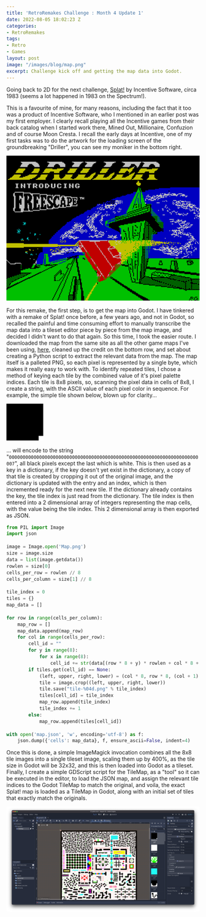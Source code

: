 ```yaml
---
title: 'RetroRemakes Challenge : Month 4 Update 1'
date: 2022-08-05 18:02:23 Z
categories:
- RetroRemakes
tags:
- Retro
- Games
layout: post
image: "/images/blog/map.png"
excerpt: Challenge kick off and getting the map data into Godot.
---
```


Going back to 2D for the next challenge, [Splat!](https://spectrumcomputing.co.uk/entry/4767/ZX-Spectrum/Splat) 
by Incentive Software, circa 1983 (seems a lot happened in 1983 on the Spectrum!).

This is a favourite of mine, for many reasons, including the fact that it too was a product of Incentive Software, who I mentioned in an earlier post was my first employer. I clearly recall playing all the Incentive games from their back catalog when I started work there, Mined Out, Millionaire, Confuzion and of course Moon Cresta. I recall the early days at Incentive, one of my first tasks was to do the artwork for the loading screen of the groundbreaking "Driller", you can see my moniker in the bottom right.

![Driller Loading Screen](/images/blog/driller.gif "Driller Loading Screen")

For this remake, the first step, is to get the map into Godot. I have tinkered with a remake of Splat! once before, a few years ago, and not in Godot, so recalled the painful and time consuming effort to manually transcribe the map data into a tileset editor piece by piece from the map image, and decided I didn't want to do that again. So this time, I took the easier route. I downloaded the map from the same site as all the other game maps I've been using, [here](https://maps.speccy.cz/map.php?id=Splat), cleaned up the credit on the bottom row, and set about creating a Python script to extract the relevant data from the map. The map itself is a palleted PNG, so each pixel is represented by a single byte, which makes it really easy to work with. To identify repeated tiles, I chose a method of keying each tile by the combined value of it's pixel palette indices. Each tile is 8x8 pixels, so, scanning the pixel data in cells of 8x8, I create a string, with the ASCII value of each pixel color in sequence. For example, the simple tile shown below, blown up for clarity...

![Simple Tile](/images/blog/big_tile_0.png "Simple Tile")

... will encode to the string "`000000000000000000000000000000000000000000000000000000000000000000000007`", all black pixels except the last which is white. This is then used as a key in a dictionary, if the key doesn't yet exist in the dictionary, a copy of that tile is created by cropping it out of the original image, and the dictionary is updated with the entry and an index, which is then incremented ready for the next new tile. If the dictionary already contains the key, the tile index is just read from the dictionary. The tile index is then entered into a 2 dimensional array of integers representing the map cells, with the value being the tile index. This 2 dimensional array is then exported as JSON.

```python
from PIL import Image
import json

image = Image.open('Map.png')
size = image.size
data = list(image.getdata())
rowlen = size[0]
cells_per_row = rowlen // 8
cells_per_column = size[1] // 8

tile_index = 0
tiles = {}
map_data = []

for row in range(cells_per_column):
    map_row = []
    map_data.append(map_row)
    for col in range(cells_per_row):
        cell_id = "" 
        for y in range(8):
            for x in range(8):
                cell_id += str(data[(row * 8 + y) * rowlen + col * 8 + x])
        if tiles.get(cell_id) == None:
            (left, upper, right, lower) = (col * 8, row * 8, (col + 1) * 8, (row + 1) *8)
            tile = image.crop((left, upper, right, lower))
            tile.save("tile-%04d.png" % tile_index)
            tiles[cell_id] = tile_index
            map_row.append(tile_index)
            tile_index += 1
        else:
            map_row.append(tiles[cell_id])

with open('map.json', 'w', encoding='utf-8') as f:
    json.dump({'cells': map_data}, f, ensure_ascii=False, indent=4)
```

Once this is done, a simple ImageMagick invocation combines all the 8x8 tile images into a single tileset image, scaling them up by 400%, as the tile size in Godot will be 32x32, and this is then loaded into Godot as a tileset. Finally, I create a simple GDScript script for the TileMap, as a "tool" so it can be executed in the editor, to load the JSON map, and assign the relevant tile indices to the Godot TileMap to match the original, and voila, the exact Splat! map is loaded as a TileMap in Godot, along with an initial set of tiles that exactly match the originals.

![Godot with map](/images/blog/map_loaded.png "The Splat! map loaded into Godot as a TileMap")
